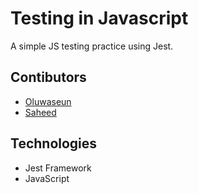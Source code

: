 # Testing in Javascript
A simple JS testing practice using Jest.

## Contibutors
- [Oluwaseun](https://github.com/bellom)
- [Saheed](https://github.com/suretrust)


## Technologies

- Jest Framework
- JavaScript
